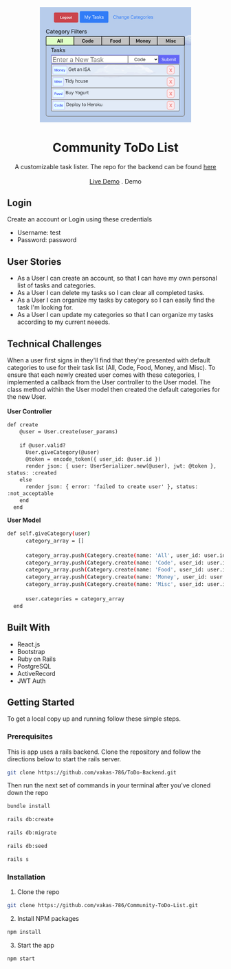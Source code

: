 <br />
<br />
<p align="center">
  <a >
    <img src="/list_demo.png" height= 40% width=70% >
  </a>
<p align="center">
  
  <h1 align="center">Community ToDo List</h1>

  <p align="center">
  A customizable task lister. The repo for the backend can be found <a href='https://github.com/vakas-786/ToDo-Backend'>here</a>
  <br>
  </br>
  <a href="https://community-to-do-react.herokuapp.com/">Live Demo</a>
  .
  <a>Demo</a>
  </p>
  
</p>




## Login 
Create an account or Login using these credentials 
  * Username: test
  * Password: password
  
<!-- ABOUT THE PROJECT -->
## User Stories

* As a User I can create an account, so that I can have my own personal list of tasks and categories.
* As a User I can delete my tasks  so I can clear all completed tasks. 
* As a User I can organize my tasks by category  so I can easily find the task I'm looking for. 
* As a User I can update my categories so that I can organize my tasks according to my current neeeds.  

## Technical Challenges 
When a user first signs in they'll find that they're presented with default categories to use for their task list (All, Code, Food, Money, and Misc). To ensure that each newly created user comes with these categories, I implemented a callback from the User controller to the User model. The class method within the User model then created the default categories for the new User. <br></br>
<b>User Controller</b>
```
def create
    @user = User.create(user_params)

    if @user.valid?
      User.giveCategory(@user)
      @token = encode_token({ user_id: @user.id })
      render json: { user: UserSerializer.new(@user), jwt: @token }, status: :created
    else
      render json: { error: 'failed to create user' }, status: :not_acceptable
    end
  end
  ```
  <b>User Model</b>
  ```sh
  def self.giveCategory(user)
        category_array = []

        category_array.push(Category.create(name: 'All', user_id: user.id))
        category_array.push(Category.create(name: 'Code', user_id: user.id))
        category_array.push(Category.create(name: 'Food', user_id: user.id))
        category_array.push(Category.create(name: 'Money', user_id: user.id))
        category_array.push(Category.create(name: 'Misc', user_id: user.id))

        user.categories = category_array
    end 
  ```
 
  
  

## Built With

* React.js
* Bootstrap
* Ruby on Rails 
* PostgreSQL
* ActiveRecord
* JWT Auth

## Getting Started

To get a local copy up and running follow these simple steps.

### Prerequisites

This is app uses a rails backend. Clone the repository and follow the directions below to start the rails server. 
```sh
git clone https://github.com/vakas-786/ToDo-Backend.git
```
Then run the next set of commands in your terminal after you've cloned down the repo
```sh 
bundle install 
```
```sh
rails db:create
```
```sh
rails db:migrate
```
```sh
rails db:seed
```
```sh
rails s
```


### Installation

1. Clone the repo
```sh
git clone https://github.com/vakas-786/Community-ToDo-List.git
```
2. Install NPM packages
```sh
npm install 
```
3. Start the app 
```sh
npm start
```



